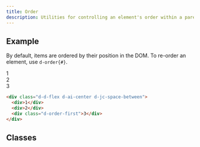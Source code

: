 ```yaml
---
title: Order
description: Utilities for controlling an element's order within a parent container.
---
```


## Example

By default, items are ordered by their position in the DOM. To re-order an element, use `d-order{#}`.

<code-well-header class="d-fl-center d-fd-column d-p24 d-bgc-purple-100 d-bgo50 d-w100p d-hmn102" custom>
  <div class="d-d-flex d-ai-center d-jc-space-between d-p8 d-w100p d-hmn102 d-bar8 d-bgc-purple-100">
    <div class="d-fl-center d-m8 d-p16 d-w64 d-h64 d-o50 d-bgc-purple-300 d-bar4 d-fs-300 d-fw-bold">1</div>
    <div class="d-fl-center d-m8 d-p16 d-w64 d-h64 d-o50 d-bgc-purple-300 d-bar4 d-fs-300 d-fw-bold">2</div>
    <div class="d-fl-center d-m8 d-p16 d-w64 d-h64 d-order-first d-bgc-purple-300 d-bar4 d-fs-300 d-fw-bold">3</div>
  </div>
</code-well-header>

```html
<div class="d-d-flex d-ai-center d-jc-space-between">
  <div>1</div>
  <div>2</div>
  <div class="d-order-first">3</div>
</div>
```

## Classes

<utility-class-table>
  <template #content>
    <tbody>
      <tr v-for="i in [1, 2, 3, 4, 5, 6, 7, 8, 9, 10, 11, 12, '-first', '-last']">
        <th scope="row" class="d-ff-mono d-fc-purple-400 d-fw-normal d-fs-100">.d-order{{ i }}</th>
        <td class="d-ff-mono d-fs-100">
          order:
          <span v-if="i === '-first'">-9999</span>
          <span v-else-if="i === '-last'">9999</span>
          <span v-else>{{ i }}</span>
          !important;
        </td>
      </tr>
    </tbody>
  </template>
</utility-class-table>
